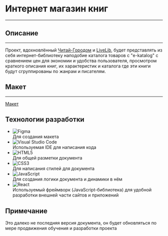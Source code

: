 # Интернет магазин книг
---
## Описание
---
Проект, вдохновлённый [Читай-Городом](https://www.chitai-gorod.ru/) и [LiveLib](https://www.livelib.ru/), будет представлять из себя интернет-библиотеку наподобие каталога товаров с "e-katalog" с сравнением цен для экономии и удобства пользователя, просмотром краткого описания книг, их характеристик и каталога где эти книги будут сгруппированы по жанрам и писателям. 
## Макет 
---
[Макет](https://www.figma.com/file/XYUHXgItR0o9IjXA20b1uo/Book-shop?node-id=0%3A1)
## Технологии разработки 
- ![Figma](https://img.shields.io/badge/figma-%23F24E1E.svg?style=for-the-badge&logo=figma&logoColor=white)\
  Для создания макета
- ![Visual Studio Code](https://img.shields.io/badge/Visual%20Studio%20Code-0078d7.svg?style=for-the-badge&logo=visual-studio-code&logoColor=white)\
  Используемая IDE для написания кода
- ![HTML5](https://img.shields.io/badge/html5-%23E34F26.svg?style=for-the-badge&logo=html5&logoColor=white)\
  Для общей разметки документа
- ![CSS3](https://img.shields.io/badge/css3-%231572B6.svg?style=for-the-badge&logo=css3&logoColor=white)\
  Для написания стилей для документа
- ![JavaScript](https://img.shields.io/badge/javascript-%23323330.svg?style=for-the-badge&logo=javascript&logoColor=%23F7DF1E)\
  Для создания логики документа и динамики в нём
- ![React](https://img.shields.io/badge/react-%2320232a.svg?style=for-the-badge&logo=react&logoColor=%2361DAFB)\
  Используемый фреймворк (JavaScript-библиотека) для удобной разработки внешней части сайтов и приложений
## Примечание
Это далеко не последняя версия документа, он будет обновляться по мере продвижения обучения и разработки проекта 
